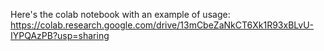 Here's the colab notebook with an example of usage: https://colab.research.google.com/drive/13mCbeZaNkCT6Xk1R93xBLvU-IYPQAzPB?usp=sharing
